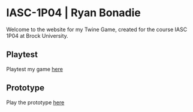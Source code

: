 # IASC-1P04 | Ryan Bonadie

Welcome to the website for my Twine Game, created for the course IASC 1P04 at Brock University.

## Playtest

Playtest my game [here](Playtest/playtest)

## Prototype

Play the prototype [here](Prototype/TwineGamePrototype_Crash_Landing.html)

